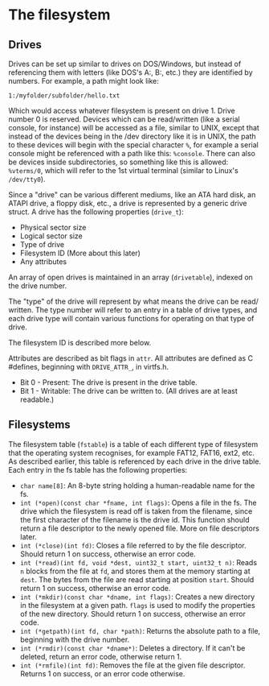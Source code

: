 # The filesystem

## Drives

Drives can be set up similar to drives on DOS/Windows, but instead of
referencing them with letters (like DOS's A:, B:, etc.) they are identified
by numbers. For example, a path might look like:

    1:/myfolder/subfolder/hello.txt

Which would access whatever filesystem is present on drive 1. Drive number 0 is
reserved. Devices which can be read/written (like a serial console, for
instance) will be accessed as a file, similar to UNIX, except that instead of
the devices being in the /dev directory like it is in UNIX, the path to these
devices will begin with the special character `%`, for example a serial console
might be referenced with a path like this: `%console`. There can also be
devices inside subdirectories, so something like this is allowed: `%vterms/0`,
which will refer to the 1st virtual terminal (similar to Linux's `/dev/tty0`).

Since a "drive" can be various different mediums, like an ATA hard disk, an
ATAPI drive, a floppy disk, etc., a drive is represented by a generic drive
struct. A drive has the following properties (`drive_t`):

 - Physical sector size
 - Logical sector size
 - Type of drive
 - Filesystem ID (More about this later)
 - Any attributes

An array of open drives is maintained in an array (`drivetable`), indexed on
the drive number.

The "type" of the drive will represent by what means the drive can be read/
written. The type number will refer to an entry in a table of drive types, and
each drive type will contain various functions for operating on that type of
drive.

The filesystem ID is described more below.

Attributes are described as bit flags in `attr`. All attributes are defined as
C #defines, beginning with `DRIVE_ATTR_`, in virtfs.h.

 - Bit 0 - Present: The drive is present in the drive table.
 - Bit 1 - Writable: The drive can be written to. (All drives are at least readable.)

## Filesystems

The filesystem table (`fstable`) is a table of each different type of
filesystem that the operating system recognises, for example FAT12, FAT16,
ext2, etc. As described earlier, this table is referenced by each drive in the
drive table. Each entry in the fs table has the following properties:

 - `char name[8]`: An 8-byte string holding a human-readable name for the fs.
 - `int (*open)(const char *fname, int flags)`: Opens a file in the
        fs. The drive which the filesystem is read off is taken from the
        filename, since the first character of the filename is the drive id.
        This function should return a file descriptor to the newly opened file.
        More on file descriptors later.
 - `int (*close)(int fd)`: Closes a file referred to by the file descriptor.
        Should return 1 on success, otherwise an error code.
 - `int (*read)(int fd, void *dest, uint32_t start, uint32_t n)`: Reads `n`
        blocks from the file at `fd`, and stores them at the memory starting at
        `dest`. The bytes from the file are read starting at position `start`.
        Should return 1 on success, otherwise an error code.
 - `int (*mkdir)(const char *dname, int flags)`: Creates a new directory in the
        filesystem at a given path. `flags` is used to modify the properties of
        the new directory. Should return 1 on success, otherwise an error code.
 - `int (*getpath)(int fd, char *path)`: Returns the absolute path to a file,
        beginning with the drive number.
 - `int (*rmdir)(const char *dname*)`: Deletes a directory. If it can't be
        deleted, return an error code, otherwise return 1.
 - `int (*rmfile)(int fd)`: Removes the file at the given file descriptor.
        Returns 1 on success, or an error code otherwise.